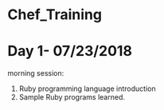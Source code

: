 # Chef_Training
Day 1- 07/23/2018
====================
morning session:
1. Ruby programming language introduction
2. Sample Ruby programs learned.
